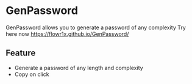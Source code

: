 # GenPassword
GenPassword allows you to generate a password of any complexity
Try here now https://flowr1x.github.io/GenPassword/
## Feature
* Generate a password of any length and complexity
* Copy on click
